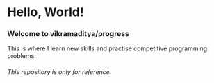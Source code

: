 # Hello, World!

### **Welcome to vikramaditya/progress**

This is where I learn new skills and practise competitive programming problems.

###### This repository is only for reference.
